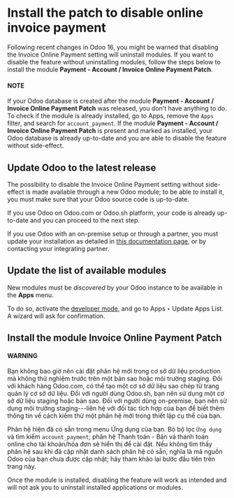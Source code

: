 # Install the patch to disable online invoice payment

Following recent changes in Odoo 16, you might be warned that disabling the Invoice
Online Payment setting will uninstall modules. If you want to disable the feature without
uninstalling modules, follow the steps below to install the module **Payment - Account / Invoice
Online Payment Patch**.

#### NOTE
If your Odoo database is created after the module **Payment - Account / Invoice Online Payment
Patch** was released, you don't have anything to do.
<br/>
To check if the module is already installed, go to Apps, remove the `Apps` filter,
and search for `account_payment`. If the module **Payment - Account / Invoice Online Payment
Patch** is present and marked as installed, your Odoo database is already up-to-date and you
are able to disable the feature without side-effect.
<br/>

## Update Odoo to the latest release

The possibility to disable the Invoice Online Payment setting without side-effect is
made available through a new Odoo module; to be able to install it, you must make sure that your
Odoo source code is up-to-date.

If you use Odoo on Odoo.com or Odoo.sh platform, your code is already up-to-date and you can proceed
to the next step.

If you use Odoo with an on-premise setup or through a partner, you must update your installation as
detailed in [this documentation page](administration/on_premise/update.md), or by contacting
your integrating partner.

## Update the list of available modules

New modules must be *discovered* by your Odoo instance to be available in the **Apps** menu.

To do so, activate the [developer mode](applications/general/developer_mode.md#developer-mode), and go to Apps ‣
Update Apps List. A wizard will ask for confirmation.

## Install the module Invoice Online Payment Patch

#### WARNING
Bạn không bao giờ nên cài đặt phân hệ mới trong cơ sở dữ liệu production mà không thử nghiệm trước trên một bản sao hoặc môi trường staging. Đối với khách hàng Odoo.com, có thể tạo một cơ sở dữ liệu sao chép từ trang quản lý cơ sở dữ liệu. Đối với người dùng Odoo.sh, bạn nên sử dụng một cơ sở dữ liệu staging hoặc bản sao. Đối với người dùng on-premise, bạn nên sử dụng môi trường staging---liên hệ với đối tác tích hợp của bạn để biết thêm thông tin về cách kiểm thử một phân hệ mới trong thiết lập cụ thể của bạn.

Phân hệ hiện đã có sẵn trong menu Ứng dụng của bạn. Bỏ bộ lọc `Ứng dụng` và tìm kiếm `account_payment`; phân hệ Thanh toán - Bản vá thanh toán online cho tài khoản/hóa đơn sẽ hiển thị để cài đặt. Nếu không tìm thấy phân hệ sau khi đã cập nhật danh sách phân hệ có sẵn, nghĩa là mã nguồn Odoo của bạn chưa được cập nhật; hãy tham khảo lại bước đầu tiên trên trang này.

Once the module is installed, disabling the feature will work as intended and will not ask you to
uninstall installed applications or modules.

